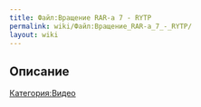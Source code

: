 ```yaml
---
title: Файл:Вращение RAR-a 7 - RYTP
permalink: wiki/Файл:Вращение_RAR-a_7_-_RYTP/
layout: wiki
---
```


## Описание

[Категория:Видео](Категория:Видео "wikilink")
